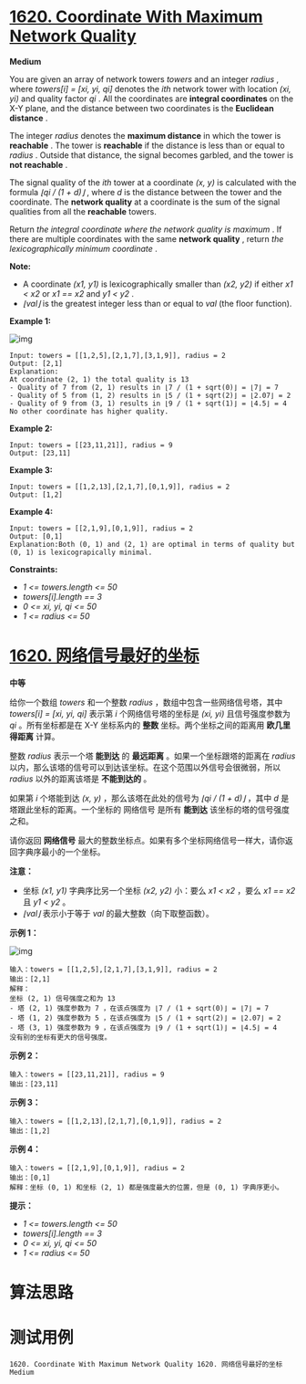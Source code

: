 # [1620. Coordinate With Maximum Network Quality][enTitle]

**Medium**

You are given an array of network towers  *towers*  and an integer  *radius* , where  *towers[i] = [xi, yi, qi]*  denotes the  *ith*  network tower with location  *(xi, yi)*  and quality factor  *qi* . All the coordinates are **integral coordinates**  on the X-Y plane, and the distance between two coordinates is the **Euclidean distance** .

The integer  *radius*  denotes the **maximum distance**  in which the tower is **reachable** . The tower is **reachable**  if the distance is less than or equal to  *radius* . Outside that distance, the signal becomes garbled, and the tower is **not reachable** .

The signal quality of the  *ith*  tower at a coordinate  *(x, y)*  is calculated with the formula  *⌊qi / (1 + d)⌋* , where  *d*  is the distance between the tower and the coordinate. The **network quality**  at a coordinate is the sum of the signal qualities from all the **reachable**  towers.

Return  *the integral coordinate where the network quality is maximum* . If there are multiple coordinates with the same **network quality** , return  *the lexicographically minimum coordinate* .

**Note:** 

- A coordinate  *(x1, y1)*  is lexicographically smaller than  *(x2, y2)*  if either  *x1 < x2*  or  *x1 == x2*  and  *y1 < y2* . 
-  *⌊val⌋*  is the greatest integer less than or equal to  *val*  (the floor function).



**Example 1:** 

![img](https://assets.leetcode.com/uploads/2020/09/22/untitled-diagram.png)

```
Input: towers = [[1,2,5],[2,1,7],[3,1,9]], radius = 2
Output: [2,1]
Explanation:
At coordinate (2, 1) the total quality is 13
- Quality of 7 from (2, 1) results in ⌊7 / (1 + sqrt(0)⌋ = ⌊7⌋ = 7
- Quality of 5 from (1, 2) results in ⌊5 / (1 + sqrt(2)⌋ = ⌊2.07⌋ = 2
- Quality of 9 from (3, 1) results in ⌊9 / (1 + sqrt(1)⌋ = ⌊4.5⌋ = 4
No other coordinate has higher quality.
```

**Example 2:** 

```
Input: towers = [[23,11,21]], radius = 9
Output: [23,11]

```

**Example 3:** 

```
Input: towers = [[1,2,13],[2,1,7],[0,1,9]], radius = 2
Output: [1,2]

```

**Example 4:** 

```
Input: towers = [[2,1,9],[0,1,9]], radius = 2
Output: [0,1]
Explanation:Both (0, 1) and (2, 1) are optimal in terms of quality but (0, 1) is lexicograpically minimal.

```



**Constraints:** 

-  *1 <= towers.length <= 50*  
-  *towers[i].length == 3*  
-  *0 <= xi, yi, qi <= 50*  
-  *1 <= radius <= 50* 


# [1620. 网络信号最好的坐标][cnTitle]

**中等**

给你一个数组  *towers*  和一个整数  *radius*  ，数组中包含一些网络信号塔，其中  *towers[i] = [xi, yi, qi]*  表示第  *i*  个网络信号塔的坐标是  *(xi, yi)*  且信号强度参数为  *qi* <sub> </sub>。所有坐标都是在 X-Y 坐标系内的 **整数**  坐标。两个坐标之间的距离用 **欧几里得距离**  计算。

整数  *radius*  表示一个塔 **能到达** 的 **最远距离**  。如果一个坐标跟塔的距离在  *radius*  以内，那么该塔的信号可以到达该坐标。在这个范围以外信号会很微弱，所以  *radius*  以外的距离该塔是 **不能到达的**  。

如果第  *i*  个塔能到达  *(x, y)*  ，那么该塔在此处的信号为  *⌊qi / (1 + d)⌋*  ，其中  *d*  是塔跟此坐标的距离。一个坐标的 网络信号 是所有 **能到达** 该坐标的塔的信号强度之和。

请你返回 **网络信号**  最大的整数坐标点。如果有多个坐标网络信号一样大，请你返回字典序最小的一个坐标。

**注意：** 

- 坐标  *(x1, y1)*  字典序比另一个坐标  *(x2, y2)*  小：要么  *x1 < x2*  ，要么  *x1 == x2*  且  *y1 < y2*  。 
-  *⌊val⌋*  表示小于等于  *val*  的最大整数（向下取整函数）。



**示例 1：** 

![img](https://assets.leetcode-cn.com/aliyun-lc-upload/uploads/2020/10/17/untitled-diagram.png)

```
输入：towers = [[1,2,5],[2,1,7],[3,1,9]], radius = 2
输出：[2,1]
解释：
坐标 (2, 1) 信号强度之和为 13
- 塔 (2, 1) 强度参数为 7 ，在该点强度为 ⌊7 / (1 + sqrt(0)⌋ = ⌊7⌋ = 7
- 塔 (1, 2) 强度参数为 5 ，在该点强度为 ⌊5 / (1 + sqrt(2)⌋ = ⌊2.07⌋ = 2
- 塔 (3, 1) 强度参数为 9 ，在该点强度为 ⌊9 / (1 + sqrt(1)⌋ = ⌊4.5⌋ = 4
没有别的坐标有更大的信号强度。
```

**示例 2：** 

```
输入：towers = [[23,11,21]], radius = 9
输出：[23,11]

```

**示例 3：** 

```
输入：towers = [[1,2,13],[2,1,7],[0,1,9]], radius = 2
输出：[1,2]

```

**示例 4：** 

```
输入：towers = [[2,1,9],[0,1,9]], radius = 2
输出：[0,1]
解释：坐标 (0, 1) 和坐标 (2, 1) 都是强度最大的位置，但是 (0, 1) 字典序更小。

```



**提示：** 

-  *1 <= towers.length <= 50*  
-  *towers[i].length == 3*  
-  *0 <= xi, yi, qi <= 50*  
-  *1 <= radius <= 50* 




# 算法思路

# 测试用例
```
1620. Coordinate With Maximum Network Quality 1620. 网络信号最好的坐标 Medium
```

[enTitle]: https://leetcode.com/problems/coordinate-with-maximum-network-quality/
[cnTitle]: https://leetcode-cn.com/problems/coordinate-with-maximum-network-quality/
